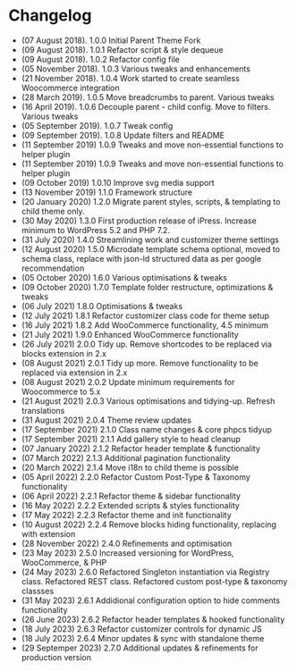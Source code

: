 # Changelog
* (07 August 2018). 	1.0.0 	Initial Parent Theme Fork 
* (09 August 2018). 	1.0.1 	Refactor script & style dequeue
* (09 August 2018). 	1.0.2 	Refactor config file
* (05 November 2018). 	1.0.3 	Various tweaks and enhancements
* (21 November 2018). 	1.0.4 	Work started to create seamless Woocommerce integration
* (28 March 2019). 		1.0.5 	Move breadcrumbs to parent. Various tweaks
* (16 April 2019). 		1.0.6 	Decouple parent - child config. Move to filters. Various tweaks
* (05 September 2019).	1.0.7 	Tweak config 
* (09 September 2019).	1.0.8 	Update filters and README
* (11 September 2019)	1.0.9  	Tweaks and move non-essential functions to helper plugin
* (11 September 2019)	1.0.9  	Tweaks and move non-essential functions to helper plugin
* (09 October 2019)		1.0.10 	Improve svg media support
* (13 November 2019)	1.1.0  	Framework structure
* (20 January 2020)		1.2.0  	Migrate parent styles, scripts, & templating to child theme only.
* (30 May 2020)			1.3.0  	First production release of iPress. Increase minimum to WordPress 5.2 and PHP 7.2. 
* (31 July 2020)		1.4.0  	Streamlining work and customizer theme settings
* (12 August 2020)		1.5.0  	Microdate template schema optional, moved to schema class, replace with json-ld structured data as per google recommendation
* (05 October 2020)		1.6.0 	Various optimisations & tweaks
* (09 October 2020)		1.7.0 	Template folder restructure, optimizations & tweaks
* (06 July 2021)		1.8.0 	Optimisations & tweaks
* (12 July 2021)		1.8.1 	Refactor customizer class code for theme setup
* (16 July 2021)		1.8.2 	Add WooCommerce functionality, 4.5 minimum
* (21 July 2021)		1.9.0 	Enhanced WooCommerce functionality
* (26 July 2021)		2.0.0 	Tidy up. Remove shortcodes to be replaced via blocks extension in 2.x
* (08 August 2021)		2.0.1 	Tidy up more. Remove functionality to be replaced via extension in 2.x
* (08 August 2021)		2.0.2 	Update minimum requirements for Woocommerce to 5.x
* (21 August 2021)		2.0.3 	Various optimisations and tidying-up. Refresh translations
* (31 August 2021)		2.0.4 	Theme review updates
* (17 September 2021)	2.1.0 	Class name changes & core phpcs tidyup
* (17 September 2021)	2.1.1 	Add gallery style to head cleanup
* (07 January 2022)		2.1.2	Refactor header template & functionality
* (07 March 2022)		2.1.3	Additional pagination functionality
* (20 March 2022)		2.1.4	Move i18n to child theme is possible
* (05 April 2022)		2.2.0	Refactor Custom Post-Type & Taxonomy functionality
* (06 April 2022)		2.2.1	Refactor theme & sidebar functionality
* (16 May 2022)			2.2.2	Extended scripts & styles functionality
* (17 May 2022)			2.2.3	Refactor theme and init functionality
* (10 August 2022)		2.2.4	Remove blocks hiding functionality, replacing with extension
* (28 November 2022)	2.4.0	Refinements and optimisation
* (23 May 2023)			2.5.0	Increased versioning for WordPress, WooCommerce, & PHP
* (24 May 2023)			2.6.0	Refactored Singleton instantiation via Registry class. Refactored REST class. Refactored custom post-type & taxonomy classses
* (31 May 2023)			2.6.1	Addidional configuration option to hide comments functionality
* (26 June 2023)		2.6.2	Refactor header templates & hooked functionality
* (18 July 2023)		2.6.3	Refactor customizer controls for dynamic JS
* (18 July 2023)		2.6.4	Minor updates & sync with standalone theme
* (29 Septemper 2023)	2.7.0	Additional updates & refinements for production version
